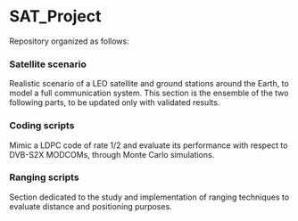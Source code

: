 # SAT_Project
Repository organized as follows:

### Satellite scenario
Realistic scenario of a LEO satellite and ground stations around the Earth, to model a full communication system. This section is the ensemble of the two following parts, to be updated only with validated results.

### Coding scripts
Mimic a LDPC code of rate 1/2 and evaluate its performance with respect to DVB-S2X MODCOMs, through Monte Carlo simulations.

### Ranging scripts
Section dedicated to the study and implementation of ranging techniques to evaluate distance and positioning purposes.
